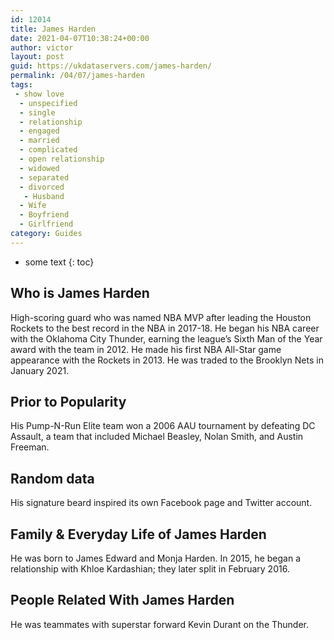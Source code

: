 ```yaml
---
id: 12014
title: James Harden
date: 2021-04-07T10:38:24+00:00
author: victor
layout: post
guid: https://ukdataservers.com/james-harden/
permalink: /04/07/james-harden
tags:
 - show love
  - unspecified
  - single
  - relationship
  - engaged
  - married
  - complicated
  - open relationship
  - widowed
  - separated
  - divorced
   - Husband
  - Wife
  - Boyfriend
  - Girlfriend
category: Guides
---
```


* some text
{: toc}


## Who is James Harden



High-scoring guard who was named NBA MVP after leading the Houston Rockets to the best record in the NBA in 2017-18. He began his NBA career with the Oklahoma City Thunder, earning the league&#8217;s Sixth Man of the Year award with the team in 2012. He made his first NBA All-Star game appearance with the Rockets in 2013. He was traded to the Brooklyn Nets in January 2021.

                
                
                
## Prior to Popularity



His Pump-N-Run Elite team won a 2006 AAU tournament by defeating DC Assault, a team that included Michael Beasley, Nolan Smith, and Austin Freeman. 

                
                
                
## Random data



His signature beard inspired its own Facebook page and Twitter account. 

                
                
                
## Family & Everyday Life of James Harden



He was born to James Edward and Monja Harden. In 2015, he began a relationship with Khloe Kardashian; they later split in February 2016.

                
                
                
## People Related With James Harden



He was teammates with superstar forward Kevin Durant on the Thunder. 

                
              
            
          
          
          